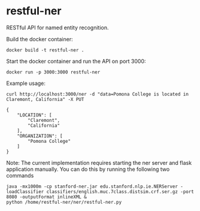 # restful-ner
RESTful API for named entity recognition. 

Build the docker container:
```
docker build -t restful-ner .
```

Start the docker container and run the API on port 3000:
```
docker run -p 3000:3000 restful-ner 
```

Example usage:
```
curl http://localhost:3000/ner -d "data=Pomona College is located in Claremont, California" -X PUT
```
```
{
    "LOCATION": [
        "Claremont",
        "California"
    ],
    "ORGANIZATION": [
        "Pomona College"
    ]
}

```

Note:
The current implementation requires starting the ner server and flask application manually. You can do this by running the following two commands
```
java -mx1000m -cp stanford-ner.jar edu.stanford.nlp.ie.NERServer -loadClassifier classifiers/english.muc.7class.distsim.crf.ser.gz -port 8080 -outputFormat inlineXML &
python /home/restful-ner/ner/restful-ner.py
```
